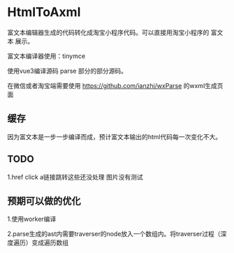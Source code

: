 # HtmlToAxml

富文本编辑器生成的代码转化成淘宝小程序代码。可以直接用淘宝小程序的 富文本<rich-text> 展示。

富文本编译器使用：tinymce

使用vue3编译源码 parse 部分的部分源码。

在微信或者淘宝端需要使用 https://github.com/ianzhi/wxParse 的wxml生成页面

## 缓存
因为富文本是一步一步编译而成，预计富文本输出的html代码每一次变化不大。

## TODO
1.href click a链接跳转这些还没处理
图片没有测试


## 预期可以做的优化
1.使用worker编译

2.parse生成的ast内需要traverser的node放入一个数组内。将traverser过程（深度遍历）变成遍历数组
